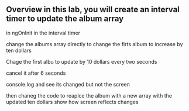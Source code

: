 ## Overview in this lab, you will create an interval timer to update the album array

in ngOnInit in the interval timer

change the albums array directly to change the firts album to increase by ten dollars

Chage the first albu to update by 10 dollars every two seconds

cancel it after 6 seconds

console.log and see its changed but not the screen

then chaneg the code to reaplce the album with a new array with the updated ten dollars
show how screen reflects changes
